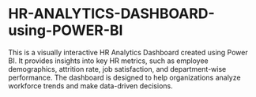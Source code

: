 # HR-ANALYTICS-DASHBOARD-using-POWER-BI
This is a visually interactive HR Analytics Dashboard created using Power BI. It provides insights into key HR metrics, such as employee demographics, attrition rate, job satisfaction, and department-wise performance. The dashboard is designed to help organizations analyze workforce trends and make data-driven decisions.
